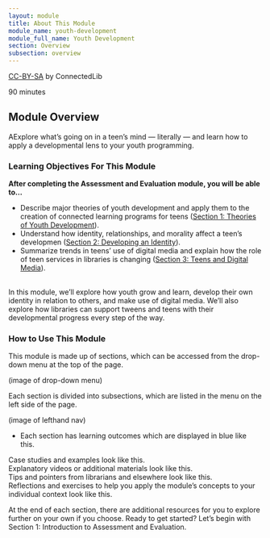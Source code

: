 ```yaml
---
layout: module
title: About This Module
module_name: youth-development
module_full_name: Youth Development
section: Overview
subsection: overview
---
```


<p class="made-by"><a href="https://creativecommons.org/licenses/by-sa/4.0">CC-BY-SA</a> by ConnectedLib</p>

<p class="time">90 minutes</p>

## Module Overview

<p class="summary">AExplore what’s going on in a teen’s mind — literally — and learn how to apply a developmental lens to your youth programming. </p>

### Learning Objectives For This Module
**After completing the Assessment and Evaluation module, you will be able to…**
<ul class="fancy">
	<li>Describe major theories of youth development and apply them to the creation of connected learning programs for teens (<a href="{{site.url}}{{site.baseurl}}/youth_development/section-1-0.md">Section 1: Theories of Youth Development</a>).</li>
	<li>Understand how identity, relationships, and morality affect a teen’s developmen (<a href="{{site.url}}{{site.baseurl}}/youth_development/section-2-0/">Section 2: Developing an Identity</a>).</li>
	<li>Summarize trends in teens’ use of digital media and explain how the role of teen services in libraries is changing (<a href="{{site.url}}{{site.baseurl}}/youth_development/section-3-0.md">Section 3: Teens and Digital Media</a>).</li>
</ul>
<br>
In this module, we’ll explore how youth grow and learn, develop their own identity in relation to others, and make use of digital media. We’ll also explore how libraries can support tweens and teens with their developmental progress every step of the way. 

### How to Use This Module

This module is made up of sections, which can be accessed from the drop-down menu at the top of the page.

(image of drop-down menu)

Each section is divided into subsections, which are listed in the menu on the left side of the page. 

(image of lefthand nav)

<ul class="fancy">
	<li>Each section has learning outcomes which are displayed in blue like this.</li>
</ul>

<div class="case_study_box">Case studies and examples look like this.</div>

<div class="explanatory">Explanatory videos or additional materials look like this.</div> 

<div class="tips">Tips and pointers from librarians and elsewhere look like this.</div>

<div class="reflection">Reflections and exercises to help you apply the module’s concepts to your individual context look like this.</div> 

At the end of each section, there are additional resources for you to explore further on your own if you choose.
Ready to get started? Let’s begin with Section 1: Introduction to Assessment and Evaluation.

